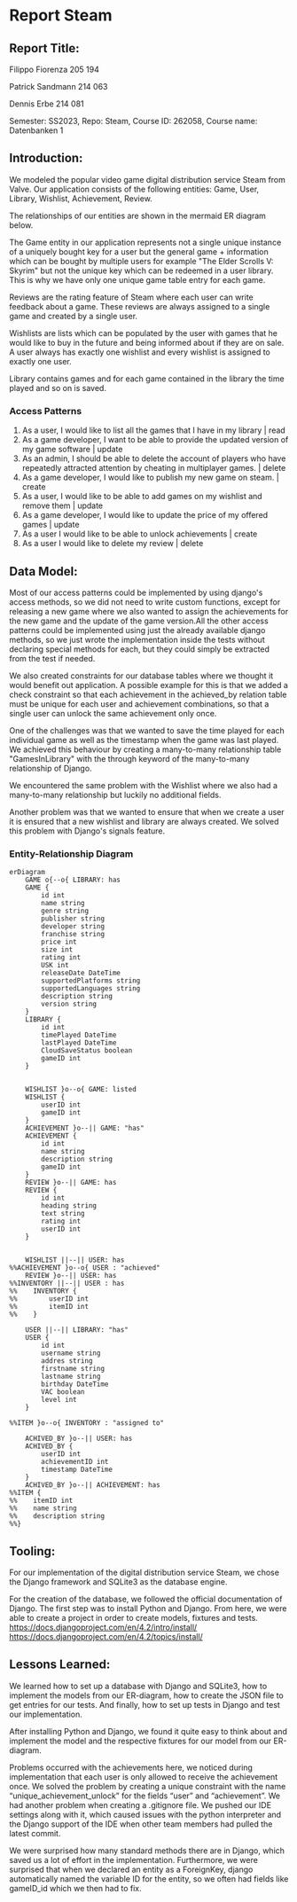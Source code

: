 # Report Steam

## Report Title:

Filippo Fiorenza 205 194

Patrick Sandmann 214 063

Dennis Erbe 214 081

Semester: SS2023, Repo: Steam, Course ID: 262058, Course name: Datenbanken 1

## Introduction:

We modeled the popular video game digital distribution service Steam from Valve. Our application consists of the
following
entities: Game, User, Library, Wishlist, Achievement, Review.

The relationships of our entities are shown in the mermaid ER diagram below.

The Game entity in our application represents not a single unique instance of a uniquely bought key for a user
but the general game + information which can be bought by multiple users for example "The Elder Scrolls V: Skyrim" but
not the
unique key which can be redeemed in a user library. This is why we have only one unique game table entry for each game.

Reviews are the rating feature of Steam where each user can write feedback about a game. These reviews are always
assigned to
a single game and created by a single user.

Wishlists are lists which can be populated by the user with games that he would like to buy in the future and being
informed about
if they are on sale. A user always has exactly one wishlist and every wishlist is assigned to exactly one user.

Library contains games and for each game contained in the library the time played and so on is saved.

### Access Patterns

1. As a user, I would like to list all the games that I have in my library | read
2. As a game developer, I want to be able to provide the updated version of my game software | update
3. As an admin, I should be able to delete the account of players who have repeatedly attracted attention by cheating in
   multiplayer games. | delete
4. As a game developer, I would like to publish my new game on steam. | create
5. As a user, I would like to be able to add games on my wishlist and remove them | update
6. As a game developer, I would like to update the price of my offered games | update
7. As a user I would like to be able to unlock achievements | create
8. As a user I would like to delete my review | delete

## Data Model:

Most of our access patterns could be implemented by using django's access methods, so we did not need to write custom
functions, except for
releasing a new game where we also wanted to assign the achievements for the new game and the update of the game
version.All the other access patterns could be implemented using just the already available django methods, so we just wrote the implementation
inside the tests without declaring special methods for each, but they could simply be extracted from the test if needed.

We also created constraints for our database tables where we thought it would benefit out application. A possible example for this is that we added a 
check constraint so that each achievement in the achieved_by relation table must be unique for each user and achievement combinations, so that a single 
user can unlock the same achievement only once. 

One of the challenges was that we wanted to save the time played for each individual game as well as the timestamp when
the game was last played. We achieved this behaviour by creating a many-to-many relationship table "GamesInLibrary" with the
through keyword of the many-to-many relationship of Django.

We encountered the same problem with the Wishlist where we also had a many-to-many relationship but luckily no additional
fields.

Another problem was that we wanted to ensure that when we create a user it is ensured that a new wishlist and library are
always created. We solved this problem with Django's signals feature.


### Entity-Relationship Diagram

```mermaid
erDiagram
    GAME o{--o{ LIBRARY: has
    GAME {
        id int
        name string
        genre string
        publisher string
        developer string
        franchise string
        price int
        size int
        rating int
        USK int
        releaseDate DateTime
        supportedPlatforms string
        supportedLanguages string
        description string
        version string
    }
    LIBRARY {
        id int
        timePlayed DateTime
        lastPlayed DateTime
        CloudSaveStatus boolean
        gameID int
    }


    WISHLIST }o--o{ GAME: listed
    WISHLIST {
        userID int
        gameID int
    }
    ACHIEVEMENT }o--|| GAME: "has"
    ACHIEVEMENT {
        id int
        name string
        description string
        gameID int
    }
    REVIEW }o--|| GAME: has
    REVIEW {
        id int
        heading string
        text string
        rating int
        userID int
    }


    WISHLIST ||--|| USER: has
%%ACHIEVEMENT }o--o{ USER : "achieved"
    REVIEW }o--|| USER: has
%%INVENTORY ||--|| USER : has
%%    INVENTORY {
%%        userID int
%%        itemID int
%%    }

    USER ||--|| LIBRARY: "has"
    USER {
        id int
        username string
        addres string
        firstname string
        lastname string
        birthday DateTime
        VAC boolean
        level int
    }

%%ITEM }o--o{ INVENTORY : "assigned to"

    ACHIVED_BY }o--|| USER: has
    ACHIVED_BY {
        userID int
        achievementID int
        timestamp DateTime
    }
    ACHIVED_BY }o--|| ACHIEVEMENT: has
%%ITEM {
%%    itemID int
%%    name string
%%    description string
%%}
```

## Tooling:

For our implementation of the digital distribution service Steam, we chose the Django framework and SQLite3 as the
database engine.

For the creation of the database, we followed the official documentation of Django. The first step was to install Python
and Django. From here, we were able to create a project in order to create models, fixtures and tests.
https://docs.djangoproject.com/en/4.2/intro/install/
https://docs.djangoproject.com/en/4.2/topics/install/

## Lessons Learned:

We learned how to set up a database with Django and SQLite3, how to implement the models from our ER-diagram, how to
create the JSON file to get entries for our tests. And finally, how to set up tests in Django and test our
implementation.

After installing Python and Django, we found it quite easy to think about and implement the model and the respective
fixtures for our model from our ER-diagram.

Problems occurred with the achievements here, we noticed during implementation that each user is only allowed to receive
the achievement once. We solved the problem by creating a unique constraint with the name “unique_achievement_unlock”
for the fields “user” and “achievement”.
We had another problem when creating a .gitignore file. We pushed our IDE settings along with it, which caused issues
with the python interpreter and the Django support of the IDE when other team members had pulled the latest commit.

We were surprised how many standard methods there are in Django, which saved us a lot of effort in the implementation.
Furthermore, we were surprised that when we declared an entity as a ForeignKey, django automatically named the variable ID
for the entity, so we often had fields like gameID_id which we then had to fix.
